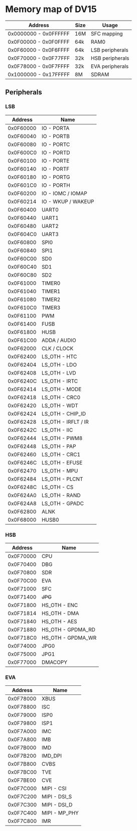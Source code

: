 # Memory map of DV15

| Address               | Size   | Usage                 |
|-----------------------|--------|-----------------------|
| 0x0000000 - 0x0FFFFFF | 16M    | SFC mapping           |
| 0x0F00000 - 0x0F0FFFF | 64k    | RAM0                  |
| 0x0F60000 - 0x0F6FFFF | 64k    | LSB peripherals       |
| 0x0F70000 - 0x0F77FFF | 32k    | HSB peripherals       |
| 0x0F78000 - 0x0F7FFFF | 32k    | EVA peripherals       |
| 0x1000000 - 0x17FFFFF | 8M     | SDRAM                 |

## Peripherals

### LSB

| Address   | Name                  |
|-----------|-----------------------|
| 0x0F60000 | IO - PORTA            |
| 0x0F60040 | IO - PORTB            |
| 0x0F60080 | IO - PORTC            |
| 0x0F600C0 | IO - PORTD            |
| 0x0F60100 | IO - PORTE            |
| 0x0F60140 | IO - PORTF            |
| 0x0F60180 | IO - PORTG            |
| 0x0F601C0 | IO - PORTH            |
| 0x0F60200 | IO - IOMC / IOMAP     |
| 0x0F60214 | IO - WKUP / WAKEUP    |
| 0x0F60400 | UART0                 |
| 0x0F60440 | UART1                 |
| 0x0F60480 | UART2                 |
| 0x0F604C0 | UART3                 |
| 0x0F60800 | SPI0                  |
| 0x0F60840 | SPI1                  |
| 0x0F60C00 | SD0                   |
| 0x0F60C40 | SD1                   |
| 0x0F60C80 | SD2                   |
| 0x0F61000 | TIMER0                |
| 0x0F61040 | TIMER1                |
| 0x0F61080 | TIMER2                |
| 0x0F610C0 | TIMER3                |
| 0x0F61100 | PWM                   |
| 0x0F61400 | FUSB                  |
| 0x0F61800 | HUSB                  |
| 0x0F61C00 | ADDA / AUDIO          |
| 0x0F62000 | CLK / CLOCK           |
| 0x0F62400 | LS_OTH - HTC          |
| 0x0F62404 | LS_OTH - LDO          |
| 0x0F62408 | LS_OTH - LVD          |
| 0x0F6240C | LS_OTH - IRTC         |
| 0x0F62414 | LS_OTH - MODE         |
| 0x0F62418 | LS_OTH - CRC0         |
| 0x0F62420 | LS_OTH - WDT          |
| 0x0F62424 | LS_OTH - CHIP_ID      |
| 0x0F62428 | LS_OTH - IRFLT / IR   |
| 0x0F6242C | LS_OTH - IIC          |
| 0x0F62444 | LS_OTH - PWM8         |
| 0x0F62448 | LS_OTH - PAP          |
| 0x0F62460 | LS_OTH - CRC1         |
| 0x0F6246C | LS_OTH - EFUSE        |
| 0x0F62470 | LS_OTH - MPU          |
| 0x0F62484 | LS_OTH - PLCNT        |
| 0x0F6248C | LS_OTH - CS           |
| 0x0F624A0 | LS_OTH - RAND         |
| 0x0F624A8 | LS_OTH - GPADC        |
| 0x0F62800 | ALNK                  |
| 0x0F68000 | HUSB0                 |

### HSB

| Address   | Name                  |
|-----------|-----------------------|
| 0x0F70000 | CPU                   |
| 0x0F70400 | DBG                   |
| 0x0F70800 | SDR                   |
| 0x0F70C00 | EVA                   |
| 0x0F71000 | SFC                   |
| 0x0F71400 | <del>JPG</del>        |
| 0x0F71800 | HS_OTH - ENC          |
| 0x0F71814 | HS_OTH - DMA          |
| 0x0F71840 | HS_OTH - AES          |
| 0x0F71880 | HS_OTH - GPDMA_RD     |
| 0x0F718C0 | HS_OTH - GPDMA_WR     |
| 0x0F74000 | JPG0                  |
| 0x0F75000 | JPG1                  |
| 0x0F77000 | DMACOPY               |

### EVA

| Address   | Name                  |
|-----------|-----------------------|
| 0x0F78000 | XBUS                  |
| 0x0F78800 | ISC                   |
| 0x0F79000 | ISP0                  |
| 0x0F79800 | ISP1                  |
| 0x0F7A000 | IMC                   |
| 0x0F7A800 | IMB                   |
| 0x0F7B000 | IMD                   |
| 0x0F7B200 | IMD_DPI               |
| 0x0F7B800 | CVBS                  |
| 0x0F7BC00 | TVE                   |
| 0x0F7BE00 | CVE                   |
| 0x0F7C000 | MIPI - CSI            |
| 0x0F7C200 | MIPI - DSI_S          |
| 0x0F7C300 | MIPI - DSI_D          |
| 0x0F7C400 | MIPI - MP_PHY         |
| 0x0F7C800 | IMR                   |

